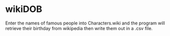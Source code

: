 # wikiDOB
 Enter the names of famous people into Characters.wiki and the program will retrieve their birthday from wikipedia then write them out in a .csv file. 

